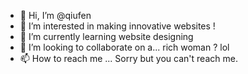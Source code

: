- 👋 Hi, I’m @qiufen
- 👀 I’m interested in making innovative websites !
- 🌱 I’m currently learning website designing
- 💞️ I’m looking to collaborate on a... rich woman ? lol
- 📫 How to reach me ... Sorry but you can't reach me.

<!---
qiufen-1/qiufen-1 is a ✨ special ✨ repository because its `README.md` (this file) appears on your GitHub profile.
You can click the Preview link to take a look at your changes.
--->
